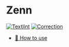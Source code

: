# Zenn
[![Textlint](https://github.com/MIZOGUCHIKoki/zenn/actions/workflows/textlint.yml/badge.svg)](https://github.com/MIZOGUCHIKoki/zenn/actions/workflows/textlint.yml)
[![Correction](https://github.com/MIZOGUCHIKoki/zenn/actions/workflows/correction.yml/badge.svg)](https://github.com/MIZOGUCHIKoki/zenn/actions/workflows/correction.yml)

- [📘 How to use](https://zenn.dev/zenn/articles/zenn-cli-guide)
